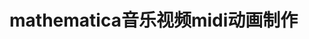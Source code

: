 # mathematica音乐视频midi动画制作


























































































